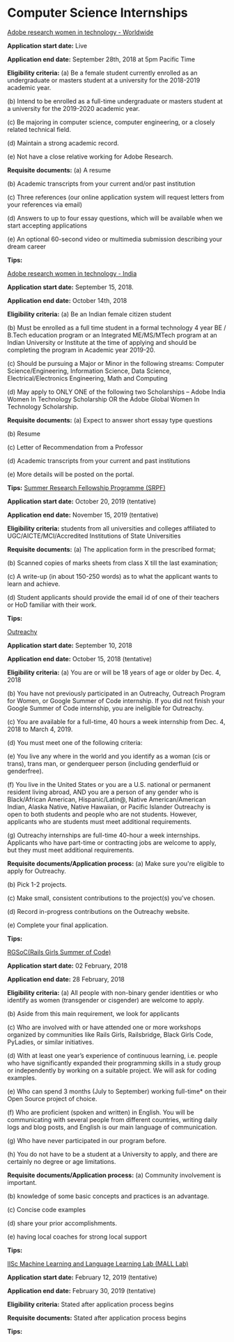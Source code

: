 # Computer Science Internships

[Adobe research women in technology - Worldwide](https://research.adobe.com/scholarship/)

**Application start date:** Live

**Application end date:** September 28th, 2018 at 5pm Pacific Time

**Eligibility criteria:** (a) Be a female student currently enrolled as an undergraduate or masters student at a university for the 2018-2019 academic year.

(b) Intend to be enrolled as a full-time undergraduate or masters student at a university for the 2019-2020 academic year.

(c) Be majoring in computer science, computer engineering, or a closely related technical field.

(d) Maintain a strong academic record.

(e) Not have a close relative working for Adobe Research.

**Requisite documents:** (a) A resume

(b) Academic transcripts from your current and/or past institution

(c) Three references (our online application system will request letters from your references via email)

(d) Answers to up to four essay questions, which will be available when we start accepting applications

(e) An optional 60-second video or multimedia submission describing your dream career

**Tips:**

[Adobe research women in technology - India](https://research.adobe.com/adobe-india-women-in-technology-scholarship/)

**Application start date:** September 15, 2018.

**Application end date:** October 14th, 2018

**Eligibility criteria:** (a) Be an Indian female citizen student

(b) Must be enrolled as a full time student in a formal technology 4 year BE / B.Tech education program or an Integrated ME/MS/MTech program at an Indian University or Institute at the time of applying and should be completing the program in Academic year 2019-20.

(c) Should be pursuing a Major or Minor in the following streams: Computer Science/Engineering, Information Science, Data Science, Electrical/Electronics Engineering, Math and Computing

(d) May apply to ONLY ONE of the following two Scholarships – Adobe India Women In Technology Scholarship OR the Adobe Global Women In Technology Scholarship.

**Requisite documents:** (a) Expect to answer short essay type questions

(b) Resume

(c) Letter of Recommendation from a Professor

(d) Academic transcripts from your current and past institutions

(e) More details will be posted on the portal.

**Tips:**
[Summer Research Fellowship Programme (SRPF)](http://web-japps.ias.ac.in:8080/fellowship2018/index.html)

**Application start date:** October 20, 2019 (tentative)

**Application end date:** November 15, 2019 (tentative)

**Eligibility criteria:** students from all universities and colleges affiliated to UGC/AICTE/MCI/Accredited Institutions of State Universities

**Requisite documents:** (a) The application form in the prescribed format;

(b) Scanned copies of marks sheets from class X till the last examination; 

(c) A write-up (in about 150-250 words) as to what the applicant wants to learn and achieve. 

(d) Student applicants should provide the email id of one of their teachers or HoD familiar with their work.

**Tips:** 

[Outreachy](https://www.outreachy.org/)

**Application start date:**  September 10, 2018

**Application end date:** October 15, 2018 (tentative)

**Eligibility criteria:** (a) You are or will be 18 years of age or older by Dec. 4, 2018

(b) You have not previously participated in an Outreachy, Outreach Program for Women, or Google Summer of Code internship. If you did not finish your Google Summer of Code internship, you are ineligible for Outreachy.

(c) You are available for a full-time, 40 hours a week internship from Dec. 4, 2018 to March 4, 2019.

(d) You must meet one of the following criteria:

(e) You live any where in the world and you identify as a woman (cis or trans), trans man, or genderqueer person (including genderfluid or genderfree).

(f) You live in the United States or you are a U.S. national or permanent resident living abroad, AND you are a person of any gender who is Black/African American, Hispanic/Latin@, Native American/American Indian, Alaska Native, Native Hawaiian, or Pacific Islander
Outreachy is open to both students and people who are not students. However, applicants who are students must meet additional requirements.

(g) Outreachy internships are full-time 40-hour a week internships. Applicants who have part-time or contracting jobs are welcome to apply, but they must meet additional requirements.

**Requisite documents/Application process:** (a) Make sure you're eligible to apply for Outreachy. 

(b) Pick 1-2 projects.

(c) Make small, consistent contributions to the project(s) you've chosen. 

(d) Record in-progress contributions on the Outreachy website. 

(e) Complete your final application.

**Tips:**

[RGSoC(Rails Girls Summer of Code)](https://railsgirlssummerofcode.org/)

**Application start date:** 02 February, 2018

**Application end date:** 28 February, 2018

**Eligibility criteria:** (a) All people with non-binary gender identities or who identify as women (transgender or cisgender) are welcome to apply. 

(b) Aside from this main requirement, we look for applicants

(c) Who are involved with or have attended one or more workshops organized by communities like Rails Girls, Railsbridge, Black Girls Code, PyLadies, or similar initiatives.

(d) With at least one year’s experience of continuous learning, i.e. people who have significantly expanded their programming skills in a study group or independently by working on a suitable project. We will ask for coding examples.

(e) Who can spend 3 months (July to September) working full-time* on their Open Source project of choice.

(f) Who are proficient (spoken and written) in English. You will be communicating with several people from different countries, writing daily logs and blog posts, and English is our main language of communication.

(g) Who have never participated in our program before.

(h) You do not have to be a student at a University to apply, and there are certainly no degree or age limitations.

**Requisite documents/Application process:** (a) Community involvement is important. 

(b) knowledge of some basic concepts and practices is an advantage.

(c) Concise code examples 

(d) share your prior accomplishments. 

(e) having local coaches for strong local support

**Tips:**

[IISc Machine Learning and Language Learning Lab (MALL Lab)](http://malllabiisc.github.io/)

**Application start date:** February 12, 2019 (tentative)

**Application end date:** February 30, 2019 (tentative)

**Eligibility criteria:** Stated after application process begins

**Requisite documents:** Stated after application process begins

**Tips:**


